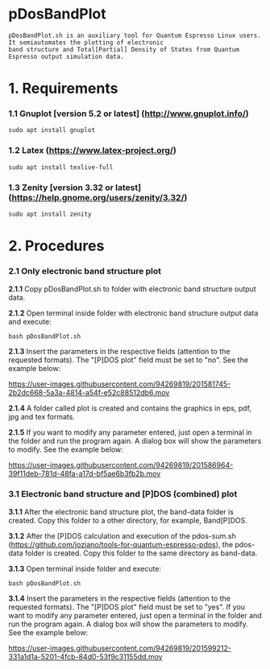 # pDosBandPlot
  
    pDosBandPlot.sh is an auxiliary tool for Quantum Espresso Linux users. It semiautomates the plotting of electronic 
    band structure and Total[Partial] Density of States from Quantum Espresso output simulation data.
    
# 1. Requirements

  ### 1.1 **Gnuplot [version 5.2 or latest] (http://www.gnuplot.info/)** 

    sudo apt install gnuplot
    
  ### 1.2 **Latex (https://www.latex-project.org/)** 

    sudo apt install texlive-full
    
  ### 1.3 **Zenity [version 3.32 or latest] (https://help.gnome.org/users/zenity/3.32/)** 

    sudo apt install zenity
    
 # 2. Procedures  

  ### 2.1 **Only electronic band structure plot**
  
   **2.1.1** Copy pDosBandPlot.sh to folder with electronic band structure output data. 
      
   **2.1.2** Open terminal inside folder with electronic band structure output data and execute: 
   
    bash pDosBandPlot.sh
     
   **2.1.3** Insert the parameters in the respective fields (attention to the requested formats). The "[P]DOS plot" field  must be set to "no". See the example below: 

https://user-images.githubusercontent.com/94269819/201581745-2b2dc668-5a3a-4814-a54f-e52c88512db6.mov

   **2.1.4** A folder called plot is created and contains the graphics in eps, pdf, jpg and tex formats.

   **2.1.5** If you want to modify any parameter entered, just open a terminal in the folder  and run the program again. A dialog box will show the parameters to modify. See the example below:

https://user-images.githubusercontent.com/94269819/201586964-39f11deb-781d-48fa-a17d-bf5ae6b3fb2b.mov

  ### 3.1 **Electronic band structure and [P]DOS (combined) plot**
  
   **3.1.1** After the electronic band structure plot, the band-data folder is created. Copy this folder to a other directory, for example, Band[P]DOS. 
      
   **3.1.2** After the [P]DOS calculation and execution of the pdos-sum.sh (https://github.com/joziano/tools-for-quantum-espresso-pdos), the pdos-data folder is created. Copy this folder to the same directory as band-data.
   
   **3.1.3** Open terminal inside folder and execute:
              
    bash pDosBandPlot.sh
   
   **3.1.4** Insert the parameters in the respective fields (attention to the requested formats). The "[P]DOS plot" field  must be set to "yes". If you want to modify any parameter entered, just open a terminal in the folder  and run the program again. A dialog box will show the parameters to modify. See the example below: 

https://user-images.githubusercontent.com/94269819/201599212-331a1d1a-5201-4fcb-84d0-53f9c31155dd.mov






